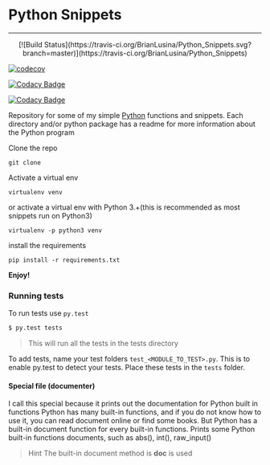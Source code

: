 <h1 align:"center"> Python Snippets</h1>

***

<p align="center">
[![Build Status](https://travis-ci.org/BrianLusina/Python_Snippets.svg?branch=master)](https://travis-ci.org/BrianLusina/Python_Snippets)

[![codecov](https://codecov.io/gh/BrianLusina/Python_Snippets/branch/master/graph/badge.svg)](https://codecov.io/gh/BrianLusina/Python_Snippets)

[![Codacy Badge](https://api.codacy.com/project/badge/Grade/11cfc8e125c54bdb833fe19ed9ddad72)](https://www.codacy.com/app/BrianLusina/Python_Snippets?utm_source=github.com&amp;utm_medium=referral&amp;utm_content=BrianLusina/Python_Snippets&amp;utm_campaign=Badge_Grade)

[![Codacy Badge](https://api.codacy.com/project/badge/Coverage/11cfc8e125c54bdb833fe19ed9ddad72)](https://www.codacy.com/app/BrianLusina/Python_Snippets?utm_source=github.com&utm_medium=referral&utm_content=BrianLusina/Python_Snippets&utm_campaign=Badge_Coverage)
</p>


Repository for some of my simple [Python](https://www.python.org/ "Python") functions and snippets.
Each directory and/or python package has a readme for more information about the Python program

Clone the repo
```
git clone 

```

Activate a virtual env
```
virtualenv venv
```

or activate a virtual env with Python 3.+(this is recommended as most snippets run on Python3)
```
virtualenv -p python3 venv
```

install the requirements
```
pip install -r requirements.txt
```

**Enjoy!**

### Running tests

To run tests use `py.test`

``` sh
$ py.test tests
```
> This will run all the tests in the tests directory

To add tests, name your test folders `test_<MODULE_TO_TEST>.py`. This is to enable py.test to detect your tests.
Place these tests in the `tests` folder.

#### Special file (documenter)

I call this special because it prints out the documentation for Python built in functions
Python has many built-in functions, and if you do not know how to use it, you can read document online or find some books. But Python has a built-in document function for every built-in functions.
Prints some Python built-in functions documents, such as abs(), int(), raw_input()

> Hint
The built-in document method is __doc__ is used
